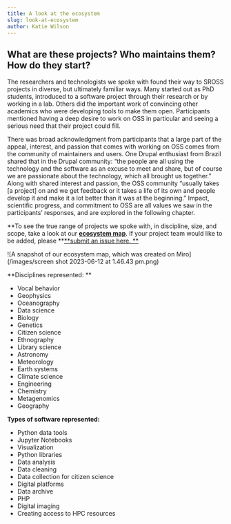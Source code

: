 ```yaml
---
title: A look at the ecosystem
slug: look-at-ecosystem
author: Katie Wilson
---
```

## What are these projects? Who maintains them? How do they start?

The researchers and technologists we spoke with found their way to SROSS projects in diverse, but ultimately familiar ways. Many started out as PhD students, introduced to a software project through their research or by working in a lab. Others did the important work of convincing other academics who were developing tools to make them open. Participants mentioned having a deep desire to work on OSS in particular and seeing a serious need that their project could fill.  

There was broad acknowledgment from participants that a large part of the appeal, interest, and passion that comes with working on OSS comes from the community of maintainers and users. One Drupal enthusiast from Brazil shared that in the Drupal community:  “the people are all using the technology and the software as an excuse to meet and share, but of course we are passionate about the technology, which all brought us together.” Along with shared interest and passion, the OSS community “usually takes \[a project] on and we get feedback or it takes a life of its own and people develop it and make it a lot better than it was at the beginning.”  Impact, scientific progress, and commitment to OSS are all values we saw in the participants’ responses, and are explored in the following chapter. 

**To see the true range of projects we spoke with, in discipline, size, and scope, take a look at our **[**ecosystem map**](/about/ecosystem-map/)**. If your project team would like to be added, please **[**submit an issue here. **](https://github.com/simplysecure/USER_project/issues/new)

![A snapshot of our ecosystem map, which was created on Miro](/images/screen shot 2023-06-12 at 1.46.43 pm.png)



**Disciplines represented: **

* Vocal behavior
* Geophysics 
* Oceanography
* Data science 
* Biology
* Genetics
* Citizen science
* Ethnography
* Library science 
* Astronomy
* Meteorology
* Earth systems 
* Climate science
* Engineering
* Chemistry
* Metagenomics
* Geography

**Types of software represented:**

* Python data tools 
* Jupyter Notebooks 
* Visualization 
* Python libraries
* Data analysis 
* Data cleaning
* Data collection for citizen science
* Digital platforms 
* Data archive
* PHP
* Digital imaging
* Creating access to HPC resources
